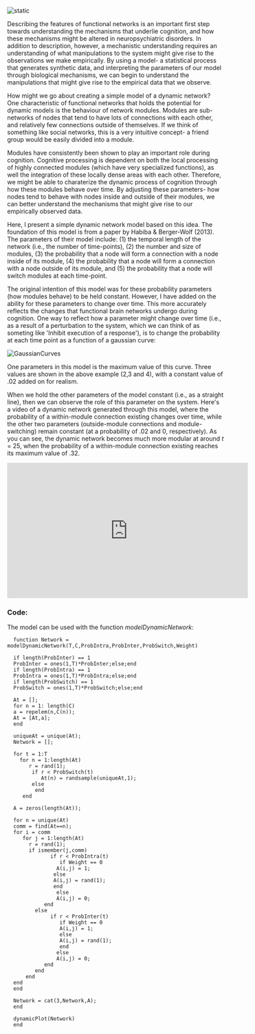 <!--layout: page title: "PAGE TITLE" permalink: /Dynamic_Efficiency/-->

![static](https://user-images.githubusercontent.com/81769550/115120060-70f69700-9f79-11eb-819b-cada6557d943.PNG)

Describing the features of functional networks is an important first step towards understanding the mechanisms that underlie cognition, and how these mechanisms might be altered in neuropsychiatric disorders. In addition to description, however, a mechanistic understanding requires an understanding of what manipulations to the system might give rise to the observations we make empirically. By using a model- a statistical process that generates synthetic data, and interpreting the parameters of our model through biological mechanisms, we can begin to understand the manipulations that might give rise to the empirical data that we observe. 

How might we go about creating a simple model of a dynamic network? One characteristic of functional networks that holds the potential for dynamic models is the behaviour of network modules. Modules are sub-networks of nodes that tend to have lots of connections with each other, and relatively few connections outside of themselves. If we think of something like social networks, this is a very intuitive concept- a friend group would be easily divided into a module.

Modules have consistently been shown to play an important role during cognition. Cognitive processing is dependent on both the local processing of highly connected modules (which have very specialized functions), as well the integration of these locally dense areas with each other. Therefore, we might be able to charaterize the dynamic process of cognition through how these modules behave over time. By adjusting these parameters- how nodes tend to behave with nodes inside and outside of their modules, we can better understand the mechanisms that might give rise to our empirically observed data.

Here, I present a simple dynamic network model based on this idea. The foundation of this model is from a paper by Habiba & Berger-Wolf (2013). The parameters of their model include: (1) the temporal length of the network (i.e., the number of time-points), (2) the number and size of modules, (3) the probability that a node will form a connection with a node inside of its module, (4) the probability that a node will form a connection with a node outside of its module, and (5) the probability that a node will switch modules at each time-point. 

The original intention of this model was for these probability parameters (how modules behave) to be held constant. However, I have added on the ability for these parameters to change over time. This more accurately reflects the changes that functional brain networks undergo during cognition. One way to reflect how a parameter might change over time (i.e., as a result of a perturbation to the system, which we can think of as someting like 'Inhibit execution of a response'), is to change the probability at each time point as a function of a gaussian curve:

![GaussianCurves](https://user-images.githubusercontent.com/81769550/115119744-f9743800-9f77-11eb-990d-80ad59fcb907.PNG)

One parameters in this model is the maximum value of this curve. Three values are shown in the above example (2,3 and 4), with a constant value of .02 added on for realism.

When we hold the other parameters of the model constant (i.e., as a straight line), then we can observe the role of this parameter on the system. Here's a video of a dynamic network generated through this model, where the probability of a within-module connection existing changes over time, while the other two parameters (outside-module connections and module-switching) remain constant (at a probability of .02 and 0, respectively). As you can see, the dynamic network becomes much more modular at around _t_ = 25, when the probability of a within-module connection existing reaches its maximum value of .32.

<iframe width="560" height="315" src="https://www.youtube.com/embed/JRf4cEFVmuE" title="YouTube video player" frameborder="0" allow="accelerometer; autoplay; clipboard-write; encrypted-media; gyroscope; picture-in-picture" allowfullscreen></iframe>

### Code:
The model can be used with the function *modelDynamicNetwork*:

      function Network = modelDynamicNetwork(T,C,ProbIntra,ProbInter,ProbSwitch,Weight)

      if length(ProbInter) == 1
      ProbInter = ones(1,T)*ProbInter;else;end   
      if length(ProbIntra) == 1
      ProbIntra = ones(1,T)*ProbIntra;else;end   
      if length(ProbSwitch) == 1
      ProbSwitch = ones(1,T)*ProbSwitch;else;end     
      
      At = [];
      for n = 1: length(C)
      a = repelem(n,C(n));
      At = [At,a];
      end
      
      uniqueAt = unique(At);
      Network = [];
      
      for t = 1:T  
        for n = 1:length(At)
           r = rand(1);
            if r < ProbSwitch(t)
               At(n) = randsample(uniqueAt,1);
            else
             end
         end
      
      A = zeros(length(At));
      
      for n = unique(At)
      comm = find(At==n);
      for i = comm
         for j = 1:length(At)
           r = rand(1);
           if ismember(j,comm) 
                  if r < ProbIntra(t)  
                     if Weight == 0
                    A(i,j) = 1;
                   else
                   A(i,j) = rand(1);
                   end
                    else
                    A(i,j) = 0;    
                end
             else 
                  if r < ProbInter(t)   
                     if Weight == 0
                     A(i,j) = 1;
                     else
                     A(i,j) = rand(1);
                     end
                    else
                    A(i,j) = 0;  
                end
             end
          end
      end
      end
      
      Network = cat(3,Network,A);
      end
      
      dynamicPlot(Network)
      end
